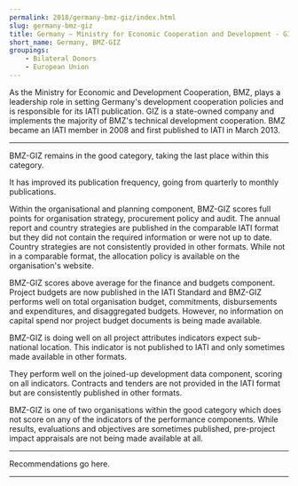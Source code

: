 ```yaml
---
permalink: 2018/germany-bmz-giz/index.html
slug: germany-bmz-giz
title: Germany – Ministry for Economic Cooperation and Development - GIZ (BMZ-GIZ)
short_name: Germany, BMZ-GIZ
groupings:
    - Bilateral Donors
    - European Union
---
```


As the Ministry for Economic and Development Cooperation, BMZ, plays a leadership role in setting Germany's development cooperation policies and is responsible for its IATI publication. GIZ is a state-owned company and implements the majority of BMZ's technical development cooperation. BMZ became an IATI member in 2008 and first published to IATI in March 2013. 

---

BMZ-GIZ remains in the good category, taking the last place within this category. 

It has improved its publication frequency, going from quarterly to monthly publications. 

Within the organisational and planning component, BMZ-GIZ scores full points for organisation strategy, procurement policy and audit. The annual report and country strategies are published in the comparable IATI format but they did not contain the required information or were not up to date. Country strategies are not consistently provided in other formats. While not in a comparable format, the allocation policy is available on the organisation's website. 

BMZ-GIZ scores above average for the finance and budgets component. Project budgets are now published in the IATI Standard and BMZ-GIZ performs well on total organisation budget, commitments, disbursements and expenditures, and disaggregated budgets. However, no information on capital spend nor project budget documents is being made available. 

BMZ-GIZ is doing well on all project attributes indicators expect sub-national location. This indicator is not published to IATI and only sometimes made available in other formats. 

They perform well on the joined-up development data component, scoring on all indicators. Contracts and tenders are not provided in the IATI format but are consistently published in other formats. 

BMZ-GIZ is one of two organisations within the good category which does not score on any of the indicators of the performance components. While results, evaluations and objectives are sometimes published, pre-project impact appraisals are not being made available at all. 


---

Recommendations go here.

---
